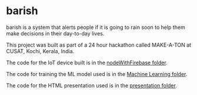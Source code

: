 # barish
barish is a system that alerts people if it is going to rain soon to help them make decisions in their day-to-day lives.

This project was built as part of a 24 hour hackathon called MAKE-A-TON at CUSAT, Kochi, Kerala, India.

The code for the IoT device built is in the [nodeWithFirebase folder](nodeWithFirebase/).

The code for training the ML model used is in the [Machine Learning folder](Machine%20Learning/).

The code for the HTML presentation used is in the [presentation folder](presentation/).
